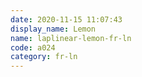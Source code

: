```yaml
---
date: 2020-11-15 11:07:43
display_name: Lemon
name: laplinear-lemon-fr-ln
code: a024
category: fr-ln
---
```

